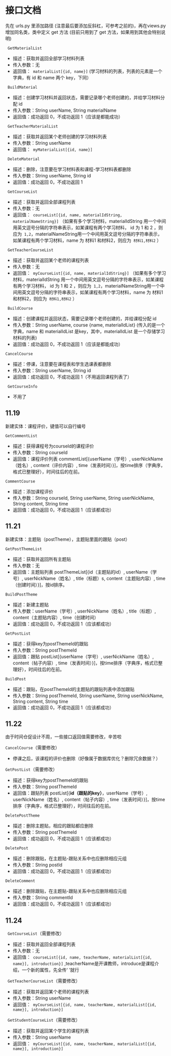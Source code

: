# 接口文档

先在 urls.py 里添加路径 (注意最后要添加反斜杠，可参考之前的)，再在views.py 增加同名类，类中定义 get 方法 (目前只用到了 get 方法，如果用到其他会特别说明)

` GetMaterialList`

- 描述：获取并返回全部学习材料列表
- 传入参数：无
- 返回值：` materialList[{id, name}]` (学习材料的列表，列表的元素是一个字典，有 id 和 name 两个 key，下同）

` BuildMaterial`

- 描述：创建学习材料并返回状态，需要记录哪个老师创建的，并给学习材料分配 id
- 传入参数：String userName, String materialName
- 返回值：成功返回 0，不成功返回 1（应该是都能成功）

` GetTeacherMaterialList`

- 描述：获取并返回某个老师创建的学习材料列表
- 传入参数：String userName
- 返回值：` myMaterialList[{id, name}]`

` DeleteMaterial`

- 描述：删除，注意要在学习材料表和课程-学习材料表都删除
- 传入参数：String userName, String id
- 返回值：成功返回 0，不成功返回 1

` GetCourseList`

- 描述：获取并返回全部课程列表
- 传入参数：无
- 返回值：` courseList[{id, name, materialIdString, materialNameString}]` （如果有多个学习材料，materialIdString 用一个中间用英文逗号分隔的字符串表示，如某课程有两个学习材料， id 为 1 和 2 ，则应为` 1,2`，materialNameString用一个中间用英文逗号分隔的字符串表示，如某课程有两个学习材料，name 为 材料1 和材料2，则应为` 材料1,材料2` ）

` GetTeacherCourseList`

- 描述：获取并返回某个老师的课程列表
- 传入参数：无
- 返回值：` myCourseList[{id, name, materialIdString}]` （如果有多个学习材料，materialIdString 用一个中间用英文逗号分隔的字符串表示，如某课程有两个学习材料， id 为 1 和 2 ，则应为` 1,2`，materialNameString用一个中间用英文逗号分隔的字符串表示，如某课程有两个学习材料，name 为 材料1 和材料2，则应为` 材料1,材料2` ）

` BuildCourse`

- 描述：创建课程并返回状态，需要记录哪个老师创建的，并给课程分配 id
- 传入参数：String userName, course {name, materialIdList} (传入的是一个字典，name 和 materialIdList 是key，其中，materialIdList 是一个存储学习材料的列表)
- 返回值：成功返回 0，不成功返回 1（应该是都能成功）

`CancelCourse`

- 描述：停课，注意要在课程表和学生选课表都删除
- 传入参数：String userName, String id
- 返回值：成功返回 0，不成功返回 1（不用返回课程列表了）

` GetCourseInfo`

- 不用了

## 11.19

新建实体：课程评价，键值可以自行编号

`GetCommentList`

- 描述：获得课程号为courseId的课程评价
- 传入参数：String courseId
- 返回值：课程评价列表 commentList[{userName（学号）, userNickName（姓名）, content（评价内容）, time（发表时间）}]，按time排序（字典序，格式已整理好），时间往后的在前。

`CommentCourse`

- 描述：添加课程评价
- 传入参数：String courseId, String userName, String userNickName, String content, String time 
- 返回值：成功返回 0，不成功返回 1（应该都成功）

## 11.21

新建实体：主题贴（postTheme），主题贴里面的跟贴（post）

`GetPostThemeList`

- 描述：获取并返回所有主题贴
- 传入参数：无
- 返回值：主题贴列表 postThemeList[{id（主题贴的id）, userName（学号）, userNickName（姓名）, title（标题）s, content（主题贴内容）, time（创建时间）}]，按id排序。

`BuildPostTheme`

- 描述：新建主题贴
- 传入参数：userName（学号）, userNickName（姓名）, title（标题）, content（主题贴内容）, time（创建时间）
- 返回值：成功返回 0，不成功返回 1（应该都成功）

`GetPostList`

- 描述：获得key为postThemeId的跟贴
- 传入参数：String postThemeId
- 返回值：跟贴 postList[{userName（学号）, userNickName（姓名）, content（帖子内容）, time（发表时间）}]，按time排序（字典序，格式已整理好），时间往后的在前。

`BuildPost`

- 描述：跟贴，在postThemeId的主题贴的跟贴列表中添加跟贴
- 传入参数：String postThemeId, String userName, String userNickName, String content, String time 
- 返回值：成功返回 0，不成功返回 1（应该都成功）

## 11.22

由于时间仓促设计不周，一些接口返回值需要修改，辛苦啦

`CancelCourse`（需要修改）

- 停课之后，该课程的评价也删除（好像属于数据库优化？删除冗余数据？）

`GetPostList`（需要修改）

- 描述：获得key为postThemeId的跟贴
- 传入参数：String postThemeId
- 返回值：跟贴列表 postList[{**id（跟贴的key）**，userName（学号）, userNickName（姓名）, content（帖子内容）, time（发表时间）}]，按time排序（字典序，格式已整理好），时间往后的在前。

`DeletePostTheme`

- 描述：删除主题贴，相应的跟贴都应删除
- 传入参数：String postThemeId
- 返回值：成功返回 0，不成功返回 1（应该都成功）

`DeletePost`

- 描述：删除跟贴，在主题贴-跟贴关系中也应删除相应元组
- 传入参数：String postId
- 返回值：成功返回 0，不成功返回 1（应该都成功）

`DeleteComment`

- 描述：删除跟贴，在主题贴-跟贴关系中也应删除相应元组
- 传入参数：String commentId
- 返回值：成功返回 0，不成功返回 1（应该都成功）

## 11.24

` GetCourseList`（需要修改）

- 描述：获取并返回全部课程列表
- 传入参数：无
- 返回值：` courseList[{id, name, teacherName, materialList[{id, name}], introduction}]` ,teacherName是开课教师，introduce是课程介绍，一个新的属性，先全传‘ ’就行

` GetTeacherCourseList`（需要修改）

- 描述：获取并返回某个老师的课程列表
- 传入参数：String userName
- 返回值：` myCourseList[{id, name, teacherName, materialList[{id, name}], introduction}]`

` GetStudentCourseList`（需要修改）

- 描述：获取并返回某个学生的课程列表
- 传入参数：String userName
- 返回值：` myCourseList[{id, name, teacherName, materialList[{id, name}], introduction}]`
